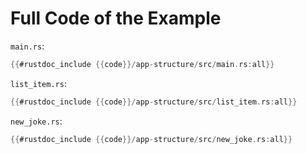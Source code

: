 # Full Code of the Example

`main.rs`:
```rust
{{#rustdoc_include {{code}}/app-structure/src/main.rs:all}}
```

`list_item.rs`:
```rust
{{#rustdoc_include {{code}}/app-structure/src/list_item.rs:all}}
```

`new_joke.rs`:
```rust
{{#rustdoc_include {{code}}/app-structure/src/new_joke.rs:all}}
```
